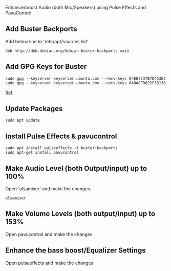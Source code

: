 Enhance/boost Audio (both Mic/Speakers) using Pulse Effects and PavuControl

## Add Buster Backports

Add below line to '/etc/apt/sources.list'

    deb http://deb.debian.org/debian buster-backports main

## Add GPG Keys for Buster

    sudo gpg --keyserver keyserver.ubuntu.com --recv-keys 04EE7237B7D453EC
    sudo gpg --keyserver keyserver.ubuntu.com --recv-keys 648ACFD622F3D138    

[Ref](https://jackstromberg.com/2021/07/how-to-add-buster-backports-to-a-raspberry-pi/)

## Update Packages
    
    sudo apt update

## Install Pulse Effects & pavucontrol

    sudo apt install pulseeffects -t buster-backports
    sudo apt-get install pavucontrol


## Make Audio Level (both Output/input) up to 100% 

Open 'alsamixer' and make the changes

    alsamixer
    
## Make Volume Levels (both output/input) up to 153%

Open pavucontrol and make the changes


## Enhance the bass boost/Equalizer Settings

Open pulseeffects and make the changes

